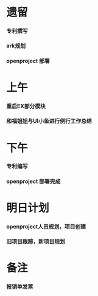 # 遗留
#### 专利撰写
#### ark规划
#### openproject 部署

# 上午
#### 重启EX部分模块
#### 和福姐姐与UI小鱼进行例行工作总结

# 下午
#### 专利编写
#### openproject 部署完成

# 明日计划
#### openproject人员规划，项目创建
#### 旧项目跟踪，新项目规划

# 备注
#### 报销单发票 
